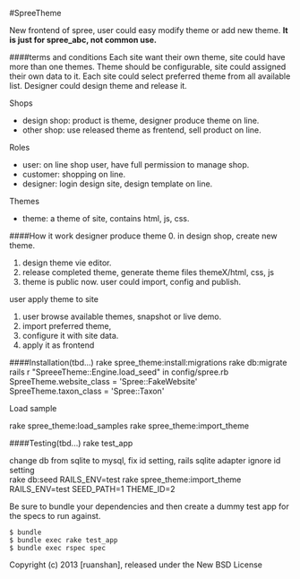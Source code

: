 #SpreeTheme

New frontend of spree, user could easy modify theme or add new theme.
__It is just for spree_abc, not common use.__

####terms and conditions
Each site want their own theme, site could have more than one themes.
Theme should be configurable, site could assigned their own data to it.
Each site could select preferred theme from all available list.
Designer could design theme and release it.

Shops
* design shop: product is theme, designer produce theme on line.
* other shop: use released theme as frentend, sell product on line.

Roles
* user:  on line shop user, have full permission to manage shop.
* customer: shopping on line.
* designer: login design site, design template on line.

Themes
* theme: a theme of site, contains html, js, css.


####How it work
designer produce theme
  0. in design shop, create new theme.
  1. design theme vie editor.
  2. release completed theme, generate theme files themeX/html, css, js
  3. theme is public now. user could import, config and publish.

user apply theme to site
  1. user browse available themes, snapshot or live demo.
  2. import preferred theme,
  3. configure it with site data.
  4. apply it as frontend

####Installation(tbd...)
rake spree_theme:install:migrations
rake db:migrate
rails r "SpreeeTheme::Engine.load_seed"
in config/spree.rb
SpreeTheme.website_class = 'Spree::FakeWebsite'
SpreeTheme.taxon_class = 'Spree::Taxon'

Load sample

rake spree_theme:load_samples
rake spree_theme:import_theme

####Testing(tbd...)
rake test_app

change db from sqlite to mysql,  fix id setting, rails sqlite adapter ignore id setting  
rake db:seed RAILS_ENV=test
rake spree_theme:import_theme  RAILS_ENV=test  SEED_PATH=1 THEME_ID=2


Be sure to bundle your dependencies and then create a dummy test app for the specs to run against.

    $ bundle
    $ bundle exec rake test_app
    $ bundle exec rspec spec

Copyright (c) 2013 [ruanshan], released under the New BSD License

